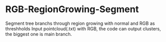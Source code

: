 # RGB-RegionGrowing-Segment
Segment tree branchs through region growing with normal and RGB as threshholds
Input pointcloud(.txt) with RGB, the code can output clusters, the biggest one is main branch.
